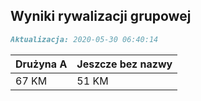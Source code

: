 ## Wyniki rywalizacji grupowej

```markdown
Aktualizacja: 2020-05-30 06:40:14
```

Drużyna A | Jeszcze bez nazwy
------------ | -------------
 67 KM | 51 KM